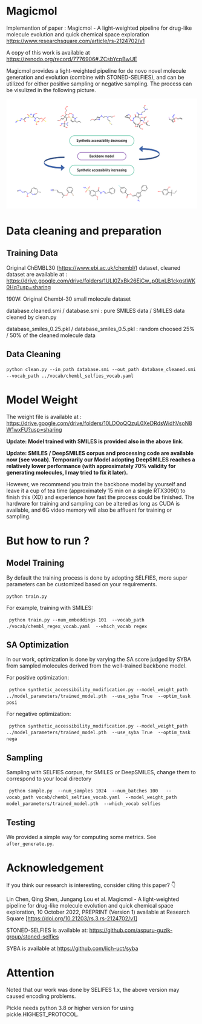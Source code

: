 
# Magicmol

Implemention of paper : Magicmol - A light-weighted pipeline for drug-like molecule evolution and quick chemical space exploration https://www.researchsquare.com/article/rs-2124702/v1

A copy of this work is available at https://zenodo.org/record/7776906#.ZCsbYcpBwUE

Magicmol provides a light-weighted pipeline for de novo novel molecule generation and evolution (combine with STONED-SELFIES), and can be utilized for either positive sampling or negative sampling. The process can be visulized in the following picture. 

![image](example.jpg)


# Data cleaning and preparation

## Training Data

Original ChEMBL30 (https://www.ebi.ac.uk/chembl/) dataset, cleaned dataset are available at : https://drive.google.com/drive/folders/1ULI0ZxBk26EiCw_p0LnLB1ckgstWK0Hq?usp=sharing

190W: Original Chembl-30 small molecule dataset

database.cleaned.smi / database.smi : pure SMILES data / SMILES data cleaned by clean.py  

database_smiles_0.25.pkl / database_smiles_0.5.pkl : random choosed 25% / 50% of the cleaned molecule data

## Data Cleaning
` python clean.py --in_path database.smi --out_path database_cleaned.smi  --vocab_path ../vocab/chembl_selfies_vocab.yaml `


# Model Weight
The weight file is available at : https://drive.google.com/drive/folders/10LDOoQQzuL0XeDRdsWidhVsoN8W1wxFU?usp=sharing

**Update: Model trained with SMILES is provided also in the above link.**

**Update: SMILES / DeepSMILES corpus and processing code are available now (see vocab). Temporarily our Model adopting DeepSMILES reaches a relatively lower performance (with approximately 70% validity for generating molecules, I may tried to fix it later).** 

However, we recommend you train the backbone model by yourself and leave it a cup of tea time (approximately 15 min on a single RTX3090) to finish this (XD) and experience how fast the process could be finished. The hardware for training and sampling can be altered as long as CUDA is available, and 6G video memory will also be affluent for training or sampling.

# But how to run ? 

## Model Training


By default the training process is done by adopting SELFIES, more super parameters can be customized based on your requirements.

` python train.py `


For example, training with SMILES:

` python train.py --num_embeddings 101  --vocab_path ./vocab/chembl_regex_vocab.yaml  --which_vocab regex` 

## SA Optimization

In our work, optimization is done by varying the SA score judged by SYBA from sampled molecules derived from the well-trained backbone model. 

For positive optimization:

` python synthetic_accessibility_modification.py --model_weight_path ../model_parameters/trained_model.pth  --use_syba True  --optim_task  posi`


For negative optimization:

` python synthetic_accessibility_modification.py --model_weight_path ../model_parameters/trained_model.pth  --use_syba True  --optim_task  nega`


## Sampling 

Sampling with SELFIES corpus, for SMILES or DeepSMILES, change them to correspond to your local directory 

` python sample.py  --num_samples 1024  --num_batches 100   --vocab_path vocab/chembl_selfies_vocab.yaml  --model_weight_path model_parameters/trained_model.pth  --which_vocab selfies`

## Testing

We provided a simple way for computing some metrics. See  `after_generate.py`.

# Acknowledgement 

If you think our research is interesting, consider citing this paper? 👇 

Lin Chen, Qing Shen, Jungang Lou et al. Magicmol - A light-weighted pipeline for drug-like molecule evolution and quick chemical space exploration, 10 October 2022, PREPRINT (Version 1) available at Research Square [https://doi.org/10.21203/rs.3.rs-2124702/v1]

STONED-SELFIES is available at: https://github.com/aspuru-guzik-group/stoned-selfies

SYBA is available at https://github.com/lich-uct/syba


# Attention

Noted that our work was done by SELIFES 1.x, the above version may caused encoding problems. 

Pickle needs python 3.8 or higher version for using pickle.HIGHEST_PROTOCOL.

